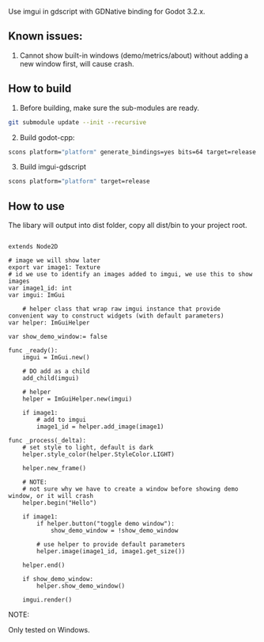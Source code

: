 Use imgui in gdscript with GDNative binding for Godot 3.2.x.

## Known issues:

1. Cannot show built-in windows (demo/metrics/about) without adding a new window first, will cause crash.

## How to build

1. Before building, make sure the sub-modules are ready.

```bash
git submodule update --init --recursive
```

2. Build godot-cpp:

```bash
scons platform="platform" generate_bindings=yes bits=64 target=release -j"cpu core"
```

3. Build imgui-gdscript

```bash
scons platform="platform" target=release
```

## How to use

The libary will output into dist folder, copy all dist/bin to your project root.


```gdscript

extends Node2D

# image we will show later
export var image1: Texture
# id we use to identify an images added to imgui, we use this to show images
var image1_id: int
var imgui: ImGui

	# helper class that wrap raw imgui instance that provide convenient way to construct widgets (with default parameters)
var helper: ImGuiHelper

var show_demo_window:= false

func _ready():
	imgui = ImGui.new()

	# DO add as a child
	add_child(imgui)
	
	# helper
	helper = ImGuiHelper.new(imgui)

	if image1:
		# add to imgui
		image1_id = helper.add_image(image1)

func _process(_delta):
	# set style to light, default is dark
	helper.style_color(helper.StyleColor.LIGHT)

	helper.new_frame()
	
	# NOTE:
	# not sure why we have to create a window before showing demo window, or it will crash
	helper.begin("Hello")
	
	if image1:
		if helper.button("toggle demo window"):
			show_demo_window = !show_demo_window
		
		# use helper to provide default parameters
		helper.image(image1_id, image1.get_size())
	
	helper.end()
	
	if show_demo_window:
		helper.show_demo_window()
	
	imgui.render()
```

NOTE:

Only tested on Windows.
